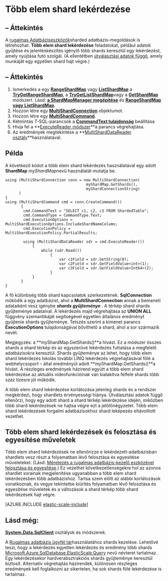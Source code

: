 <properties 
    pageTitle="Több elem shard lekérdezése |} Microsoft Azure" 
    description="Lekérdezések futtatása a rugalmas adatbázis ügyfél-tár használata shards keresztül." 
    services="sql-database" 
    documentationCenter="" 
    manager="jhubbard" 
    authors="torsteng" 
    editor=""/>

<tags 
    ms.service="sql-database" 
    ms.workload="sql-database" 
    ms.tgt_pltfrm="na" 
    ms.devlang="na" 
    ms.topic="article" 
    ms.date="04/12/2016" 
    ms.author="torsteng"/>

# <a name="multi-shard-querying"></a>Több elem shard lekérdezése

## <a name="overview"></a>– Áttekintés

A [rugalmas Adatbáziseszközök](sql-database-elastic-scale-introduction.md)sharded adatbázis-megoldások is létrehozhat. **Több elem shard lekérdezése** feladatokat, például adatok gyűjtése és jelentéskészítés igénylő több shards keresztül egy lekérdezést, amely nyújtása futó szolgál. (A ellentétben [útválasztási adatok függő](sql-database-elastic-scale-data-dependent-routing.md), amely munkáját egy egyetlen shard hajt végre.) 

## <a name="overview"></a>– Áttekintés

1. Ismerkedés a egy [**RangeShardMap**](https://msdn.microsoft.com/library/azure/dn807318.aspx) vagy [**ListShardMap**](https://msdn.microsoft.com/library/azure/dn807370.aspx) a [**TryGetRangeShardMap**](https://msdn.microsoft.com/library/azure/microsoft.azure.sqldatabase.elasticscale.shardmanagement.shardmapmanager.trygetrangeshardmap.aspx), a [**TryGetListShardMap**](https://msdn.microsoft.com/library/azure/microsoft.azure.sqldatabase.elasticscale.shardmanagement.shardmapmanager.trygetlistshardmap.aspx)vagy a [**GetShardMap**](https://msdn.microsoft.com/library/azure/microsoft.azure.sqldatabase.elasticscale.shardmanagement.shardmapmanager.getshardmap.aspx) módszert. Lásd: [**a ShardMapManager megépítése**](sql-database-elastic-scale-shard-map-management.md#constructing-a-shardmapmanager) és [**RangeShardMap vagy ListShardMap**](sql-database-elastic-scale-shard-map-management.md#get-a-rangeshardmap-or-listshardmap).
2. Hozzon létre egy **[MultiShardConnection](https://msdn.microsoft.com/library/azure/microsoft.azure.sqldatabase.elasticscale.query.multishardconnection.aspx)** objektumot.
2. Hozzon létre egy **[MultiShardCommand](https://msdn.microsoft.com/library/azure/microsoft.azure.sqldatabase.elasticscale.query.multishardcommand.aspx)**. 
3. Kétmintás T-SQL-parancsok a **[CommandText tulajdonság](https://msdn.microsoft.com/library/azure/microsoft.azure.sqldatabase.elasticscale.query.multishardcommand.commandtext.aspx#P:Microsoft.Azure.SqlDatabase.ElasticScale.Query.MultiShardCommand.CommandText)** beállítása
3. Hívja fel a **[ExecuteReader módszer](https://msdn.microsoft.com/library/azure/microsoft.azure.sqldatabase.elasticscale.query.multishardcommand.executereader.aspx)**a parancs végrehajtása.
4. Az eredmények megtekintése a **[MultiShardDataReader osztály](https://msdn.microsoft.com/library/azure/microsoft.azure.sqldatabase.elasticscale.query.multisharddatareader.aspx)**használatával. 

## <a name="example"></a>Példa

A következő kódot a több elem shard lekérdezés használatával egy adott **ShardMap** *myShardMap*nevű használatát mutatja be. 

    using (MultiShardConnection conn = new MultiShardConnection( 
                                        myShardMap.GetShards(), 
                                        myShardConnectionString) 
          ) 
    { 
    using (MultiShardCommand cmd = conn.CreateCommand())
           { 
            cmd.CommandText = "SELECT c1, c2, c3 FROM ShardedTable"; 
            cmd.CommandType = CommandType.Text; 
            cmd.ExecutionOptions = MultiShardExecutionOptions.IncludeShardNameColumn; 
            cmd.ExecutionPolicy = MultiShardExecutionPolicy.PartialResults; 

            using (MultiShardDataReader sdr = cmd.ExecuteReader()) 
                { 
                    while (sdr.Read())
                        { 
                            var c1Field = sdr.GetString(0); 
                            var c2Field = sdr.GetFieldValue<int>(1); 
                            var c3Field = sdr.GetFieldValue<Int64>(2);
                        } 
                } 
           } 
    } 

 
A fő különbség több shard kapcsolatok szerkezetének. **SqlConnection** működik a egy adatbázist, ahol a **MultiShardConnection** annak a bemeneti adataiként vesz igénybe ***shards gyűjteménye*** . A térkép shard shards gyűjteménye adataival. A lekérdezés majd végrehajtása az **UNION ALL** függvény szemantikáját segítségével egyetlen általános eredményt gyűjtenie shards gyűjteménye. Tetszés szerint a kimenet parancs **ExecutionOptions** tulajdonságával bővíthető a shard, ahol a sor származik nevét. 

Megjegyzés: a **myShardMap.GetShards()**a hívást. Ez a módszer összes shards a shard térkép és az egyszerűvé lekérdezés futtatása a megfelelő adatbázisokra keresztül. Shards gyűjteménye az lehet, hogy több elem shard lekérdezés Iskolás további LINQ lekérdezés végrehajtásával fölé a webhelycsoport – által eredményül adott **myShardMap.GetShards()**a hívást. A részleges eredmények házirend együtt a több elem shard lekérdezése az aktuális videofunkcióinak van kialakítva felfelé shards több száz tízesre jól működik.

A több elem shard lekérdezése korlátozása jelenleg shards és a rendszer megkérdezi, hogy shardlets érvényességi hiánya. Útválasztási adatok függő ellenőrzi, hogy egy adott shard a shard térkép lekérdezése idején, miközben több shard lekérdezések ne hajtsa végre ezt a jelölőnégyzetet. Több elem shard lekérdezések forgalmi adatbázisokhoz shard leképezés eltávolított vezethet.

## <a name="multi-shard-queries-and-split-merge-operations"></a>Több elem shard lekérdezések és felosztása és egyesítése műveletek

Több elem shard lekérdezések ne ellenőrizze e lekérdezett-adatbázisban shardlets vesz részt a folyamatban lévő felosztása és egyesítése műveleteket. (Lásd: [Méretezés a rugalmas adatbázis-kezelő eszközével felosztása és egyesítése](sql-database-elastic-scale-overview-split-and-merge.md).) Ez vezethet következetlenségekre hol az azonos shardlet sorainak megjelenítése ugyanabban a több elem shard lekérdezésben több adatbázishoz. Tartsa szem előtt az alábbi korlátozások vonatkoznak, és vegye tekintetbe kiürítés folyamatban lévő felosztása és egyesítése műveletek és a változások a shard térkép több shard lekérdezések hajt végre.

[AZURE.INCLUDE [elastic-scale-include](../../includes/elastic-scale-include.md)]

## <a name="see-also"></a>Lásd még:
**[System.Data.SqlClient](http://msdn.microsoft.com/library/System.Data.SqlClient.aspx)** osztályok és módszerek.


A [Rugalmas adatbázis ügyfél tár](sql-database-elastic-database-client-library.md)használatához shards kezelése. Lehetővé teszi, hogy a lekérdezés egyetlen lekérdezés és eredmény több shards [Microsoft.Azure.SqlDatabase.ElasticScale.Query](https://msdn.microsoft.com/library/azure/microsoft.azure.sqldatabase.elasticscale.query.aspx) nevű névteret tartalmaz. Egy lekérdezésekor hardverabsztrakciós shards gyűjteménye keresztül biztosít. Alternatív végrehajtás házirendek, különösen részleges eredmények kell foglalkozni az sikertelen, ha sok shards fölé lekérdezése is tartalmaz.  

 